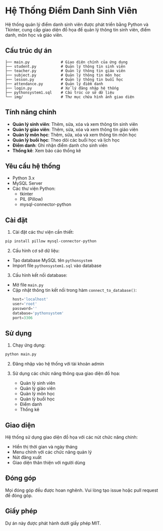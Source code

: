 # Hệ Thống Điểm Danh Sinh Viên

Hệ thống quản lý điểm danh sinh viên được phát triển bằng Python và Tkinter, cung cấp giao diện đồ họa để quản lý thông tin sinh viên, điểm danh, môn học và giáo viên.

## Cấu trúc dự án

```
├── main.py              # Giao diện chính của ứng dụng
├── student.py           # Quản lý thông tin sinh viên
├── teacher.py           # Quản lý thông tin giáo viên
├── subject.py           # Quản lý thông tin môn học
├── lesson.py            # Quản lý thông tin buổi học
├── attendance.py        # Quản lý điểm danh
├── login.py             # Xử lý đăng nhập hệ thống
├── pythonsystem1.sql    # Cấu trúc cơ sở dữ liệu
└── img/                 # Thư mục chứa hình ảnh giao diện
```

## Tính năng chính

- **Quản lý sinh viên**: Thêm, sửa, xóa và xem thông tin sinh viên
- **Quản lý giáo viên**: Thêm, sửa, xóa và xem thông tin giáo viên
- **Quản lý môn học**: Thêm, sửa, xóa và xem thông tin môn học
- **Quản lý buổi học**: Theo dõi các buổi học và lịch học
- **Điểm danh**: Ghi nhận điểm danh cho sinh viên
- **Thống kê**: Xem báo cáo thống kê

## Yêu cầu hệ thống

- Python 3.x
- MySQL Server
- Các thư viện Python:
  - tkinter
  - PIL (Pillow)
  - mysql-connector-python

## Cài đặt

1. Cài đặt các thư viện cần thiết:
```bash
pip install pillow mysql-connector-python
```

2. Cấu hình cơ sở dữ liệu:
- Tạo database MySQL tên `pythonsystem`
- Import file `pythonsystem1.sql` vào database

3. Cấu hình kết nối database:
- Mở file `main.py`
- Cập nhật thông tin kết nối trong hàm `connect_to_database()`:
  ```python
  host='localhost'
  user='root'
  password=''
  database='pythonsystem'
  port=3306
  ```

## Sử dụng

1. Chạy ứng dụng:
```bash
python main.py
```

2. Đăng nhập vào hệ thống với tài khoản admin

3. Sử dụng các chức năng thông qua giao diện đồ họa:
   - Quản lý sinh viên
   - Quản lý giáo viên
   - Quản lý môn học
   - Quản lý buổi học
   - Điểm danh
   - Thống kê

## Giao diện

Hệ thống sử dụng giao diện đồ họa với các nút chức năng chính:
- Hiển thị thời gian và ngày tháng
- Menu chính với các chức năng quản lý
- Nút đăng xuất
- Giao diện thân thiện với người dùng

## Đóng góp

Mọi đóng góp đều được hoan nghênh. Vui lòng tạo issue hoặc pull request để đóng góp.

## Giấy phép

Dự án này được phát hành dưới giấy phép MIT.